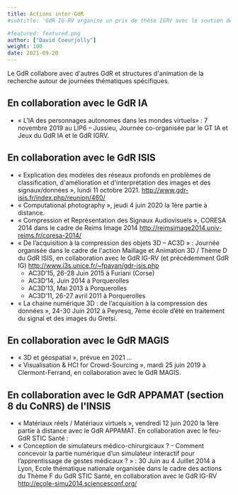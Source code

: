 ```yaml
---
title: Actions inter-GdR
#subtitle: 'GdR IG-RV organise un prix de thèse IGRV avec le soutien des associations AFIG, AFRV et EGFR. L’objectif de ce prix de thèse est de récompenser chaque année une excellente thèse issue de la communauté du GdR IG-RV.'

#featured: featured.png
author: ["David Coeurjolly"]
weight: 100
date: 2021-09-20
---
```


Le GdR collabore avec d'autres GdR et structures d'animation de la recherche autour de journées thématiques spécifiques.

## En collaboration avec le GdR IA

* « L'IA des personnages autonomes dans les mondes virtuels» : 7 novembre 2019 au LIP6 – Jussieu, Journée co-organisée par le GT IA et Jeux du GdR IA et le GdR IGRV.

## En collaboration avec le GdR ISIS

* «  Explication des modèles des réseaux profonds en problèmes de classification, d'amélioration et d'interprétation des images et des signaux/données », lundi 11 octobre 2021. http://www.gdr-isis.fr/index.php/reunion/460/
* « Computational photography », jeudi 4 juin 2020 la 1ère partie à distance.
* « Compression et Représentation des Signaux Audiovisuels », CORESA 2014 dans le cadre de Reims Image 2014
http://reimsimage2014.univ-reims.fr/coresa-2014/
* « De l’acquisition à la compression des objets 3D – AC3D » : Journée organisée dans le cadre de l'action Maillage et Animation 3D / Thème D du GdR ISIS, en collaboration avec le GdR IG-RV (et précédemment GdR IG)
http://www.i3s.unice.fr/~fpayan/gdr-isis.php
   * AC3D’15, 26-28 Juin 2015 à Furiani (Corse)
   * AC3D’14, Juin 2014 à Porquerolles
   * AC3D’13, Mai 2013 à Porquerolles
   * AC3D’11, 26-27 avril 2011 à Porquerolles
* « La chaine numérique 3D : de l’acquisition à la compression des données », 24-30 Juin 2012 à Peyresq, 7ème école d’été en traitement du signal et des images du Gretsi.

## En collaboration avec le GdR MAGIS

* « 3D et géospatial », prévue en 2021 ...
* « Visualisation & HCI for Crowd-Sourcing », mardi 25 juin 2019 à Clermont-Ferrand, en collaboration avec le GdR MAGIS.


## En collaboration avec le GdR APPAMAT (section 8 du CoNRS) de l'INSIS


* « Matériaux réels / Matériaux virtuels », vendredi 12 juin 2020 la 1ère partie à distance avec le GdR APPAMAT.
En collaboration avec le feu-GdR STIC Santé :
* « Conception de simulateurs médico-chirurgicaux ? - Comment concevoir la partie numérique d’un simulateur interactif pour l’apprentissage de gestes médicaux ? » : 30 Juin au 4 Juillet 2014 à Lyon, Ecole thématique nationale organisée dans le cadre des actions du Thème F du GdR STIC Santé, en collaboration avec le GdR IG-RV
http://ecole-simu2014.sciencesconf.org/
